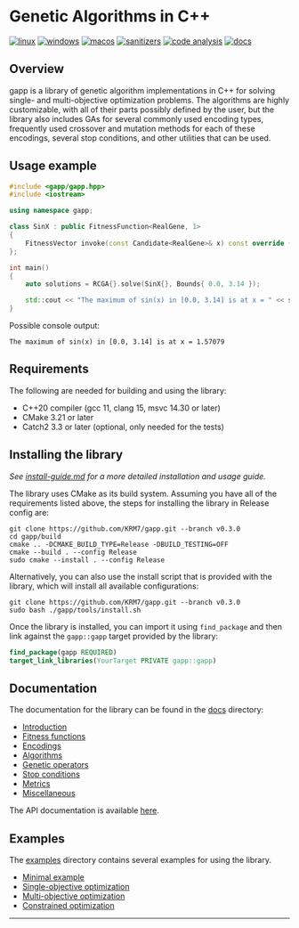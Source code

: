 
# Genetic Algorithms in C++ 

[![linux](https://github.com/KRM7/genetic-algorithms/actions/workflows/linux.yml/badge.svg?branch=master)](https://github.com/KRM7/genetic-algorithms/actions/workflows/linux.yml)
[![windows](https://github.com/KRM7/genetic-algorithms/actions/workflows/windows.yml/badge.svg?branch=master)](https://github.com/KRM7/genetic-algorithms/actions/workflows/windows.yml)
[![macos](https://github.com/KRM7/gapp/actions/workflows/macos.yml/badge.svg?branch=master)](https://github.com/KRM7/gapp/actions/workflows/macos.yml)
[![sanitizers](https://github.com/KRM7/genetic-algorithms/actions/workflows/sanitizers.yml/badge.svg?branch=master)](https://github.com/KRM7/genetic-algorithms/actions/workflows/sanitizers.yml)
[![code analysis](https://github.com/KRM7/genetic-algorithms/actions/workflows/analysis.yml/badge.svg?branch=master)](https://github.com/KRM7/genetic-algorithms/actions/workflows/analysis.yml)
[![docs](https://github.com/KRM7/gapp/actions/workflows/docs.yml/badge.svg?branch=master)](https://github.com/KRM7/gapp/actions/workflows/docs.yml)

## Overview

gapp is a library of genetic algorithm implementations in C++ for solving single-
and multi-objective optimization problems. The algorithms are highly customizable,
with all of their parts possibly defined by the user, but the library also includes
GAs for several commonly used encoding types, frequently used crossover and mutation
methods for each of these encodings, several stop conditions, and other utilities that
can be used.


## Usage example

```cpp
#include <gapp/gapp.hpp>
#include <iostream>

using namespace gapp;

class SinX : public FitnessFunction<RealGene, 1> 
{
    FitnessVector invoke(const Candidate<RealGene>& x) const override { return { std::sin(x[0]) }; }
};

int main()
{
    auto solutions = RCGA{}.solve(SinX{}, Bounds{ 0.0, 3.14 });

    std::cout << "The maximum of sin(x) in [0.0, 3.14] is at x = " << solutions[0].chromosome[0];
}
```

Possible console output:

```text
The maximum of sin(x) in [0.0, 3.14] is at x = 1.57079
```


## Requirements

The following are needed for building and using the library:

- C++20 compiler (gcc 11, clang 15, msvc 14.30 or later)
- CMake 3.21 or later
- Catch2 3.3 or later (optional, only needed for the tests)


## Installing the library

*See [install-guide.md](docs/install-guide.md) for a more detailed installation and usage guide.*

The library uses CMake as its build system. Assuming you have all of the requirements
listed above, the steps for installing the library in Release config are:

```shell
git clone https://github.com/KRM7/gapp.git --branch v0.3.0
cd gapp/build
cmake .. -DCMAKE_BUILD_TYPE=Release -DBUILD_TESTING=OFF
cmake --build . --config Release
sudo cmake --install . --config Release
```

Alternatively, you can also use the install script that is provided with the library, which
will install all available configurations:

```shell
git clone https://github.com/KRM7/gapp.git --branch v0.3.0
sudo bash ./gapp/tools/install.sh
```

Once the library is installed, you can import it using `find_package` and then link
against the `gapp::gapp` target provided by the library:

```cmake
find_package(gapp REQUIRED)
target_link_libraries(YourTarget PRIVATE gapp::gapp)
```


## Documentation

The documentation for the library can be found in the [docs](./docs) directory:

* [Introduction](./docs/introduction.md)
* [Fitness functions](./docs/fitness-functions.md) 
* [Encodings](./docs/encodings.md)  
* [Algorithms](./docs/algorithms.md)  
* [Genetic operators](./docs/genetic-operators.md)  
* [Stop conditions](./docs/stop-conditions.md)  
* [Metrics](./docs/metrics.md)    
* [Miscellaneous](./docs/miscellaneous.md)

The API documentation is available [here](https://krm7.github.io/gapp/).


## Examples

The [examples](./examples) directory contains several examples for using the library.

* [Minimal example](./examples/1_minimal_example.cpp)
* [Single-objective optimization](./examples/2_basic_single_objective.cpp)
* [Multi-objective optimization](./examples/3_basic_multi_objective.cpp)
* [Constrained optimization](./examples/4_constrained_problem.cpp)

-------------------------------------------------------------------------------------------------


